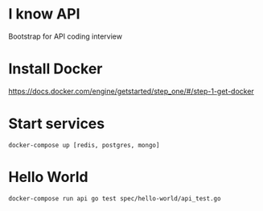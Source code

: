 # I know API
Bootstrap for API coding interview

# Install Docker
https://docs.docker.com/engine/getstarted/step_one/#/step-1-get-docker

# Start services
```
docker-compose up [redis, postgres, mongo]
```

# Hello World
```
docker-compose run api go test spec/hello-world/api_test.go
```
